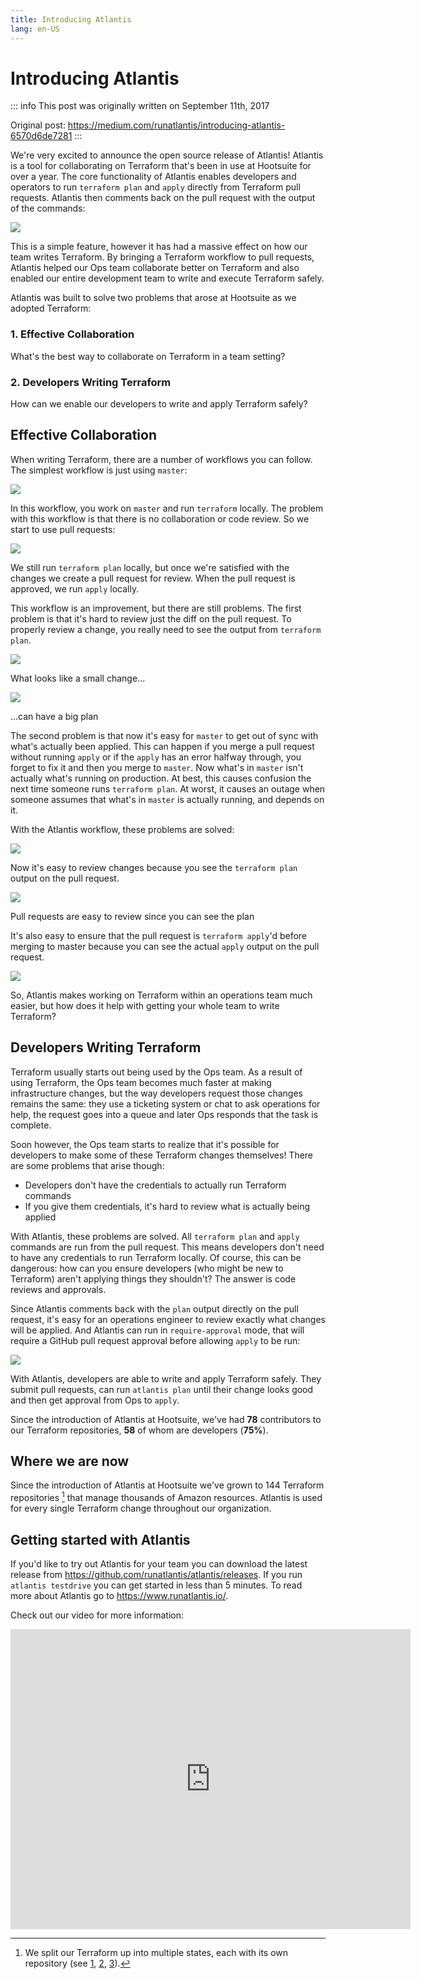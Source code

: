 ```yaml
---
title: Introducing Atlantis
lang: en-US
---
```


# Introducing Atlantis

::: info
This post was originally written on September 11th, 2017

Original post: <https://medium.com/runatlantis/introducing-atlantis-6570d6de7281>
:::

We're very excited to announce the open source release of Atlantis! Atlantis is a tool for
collaborating on Terraform that's been in use at Hootsuite for over a year. The core
functionality of Atlantis enables developers and operators to run `terraform plan` and
`apply` directly from Terraform pull requests. Atlantis then comments back on the pull
request with the output of the commands:

![](intro/intro1.gif)

This is a simple feature, however it has had a massive effect on how our team writes Terraform.
By bringing a Terraform workflow to pull requests, Atlantis helped our Ops team collaborate
better on Terraform and also enabled our entire development team to write and execute Terraform safely.

Atlantis was built to solve two problems that arose at Hootsuite as we adopted Terraform:

### 1. Effective Collaboration

What's the best way to collaborate on Terraform in a team setting?

### 2. Developers Writing Terraform

How can we enable our developers to write and apply Terraform safely?

## Effective Collaboration

When writing Terraform, there are a number of workflows you can follow. The simplest workflow is just using `master`:

![](intro/intro2.webp)

In this workflow, you work on `master` and run `terraform` locally.
The problem with this workflow is that there is no collaboration or code review.
So we start to use pull requests:

![](intro/intro3.webp)

We still run `terraform plan` locally, but once we're satisfied with the changes we create a pull request for review. When the pull request is approved, we run `apply` locally.

This workflow is an improvement, but there are still problems. The first problem is that it's hard to review just the diff on the pull request. To properly review a change, you really need to see the output from `terraform plan`.

![](intro/intro4.webp)

What looks like a small change...

![](intro/intro5.webp)

...can have a big plan

The second problem is that now it's easy for `master` to get out of sync with what's actually been applied. This can happen if you merge a pull request without running `apply` or if the `apply` has an error halfway through, you forget to fix it and then you merge to `master`. Now what's in `master` isn't actually what's running on production. At best, this causes confusion the next time someone runs `terraform plan`. At worst, it causes an outage when someone assumes that what's in `master` is actually running, and depends on it.

With the Atlantis workflow, these problems are solved:

![](intro/intro6.webp)

Now it's easy to review changes because you see the `terraform plan` output on the pull request.

![](intro/intro7.webp)

Pull requests are easy to review since you can see the plan

It's also easy to ensure that the pull request is `terraform apply`'d before merging to master because you can see the actual `apply` output on the pull request.

![](intro/intro8.webp)

So, Atlantis makes working on Terraform within an operations team much easier, but how does it help with getting your whole team to write Terraform?

## Developers Writing Terraform

Terraform usually starts out being used by the Ops team. As a result of using Terraform, the Ops team becomes much faster at making infrastructure changes, but the way developers request those changes remains the same: they use a ticketing system or chat to ask operations for help, the request goes into a queue and later Ops responds that the task is complete.

Soon however, the Ops team starts to realize that it's possible for developers to make some of these Terraform changes themselves! There are some problems that arise though:

- Developers don't have the credentials to actually run Terraform commands
- If you give them credentials, it's hard to review what is actually being applied

With Atlantis, these problems are solved. All `terraform plan` and `apply` commands are run from the pull request. This means developers don't need to have any credentials to run Terraform locally. Of course, this can be dangerous: how can you ensure developers (who might be new to Terraform) aren't applying things they shouldn't? The answer is code reviews and approvals.

Since Atlantis comments back with the `plan` output directly on the pull request, it's easy for an operations engineer to review exactly what changes will be applied. And Atlantis can run in `require-approval` mode, that will require a GitHub pull request approval before allowing `apply` to be run:

![](intro/intro9.webp)

With Atlantis, developers are able to write and apply Terraform safely. They submit pull requests, can run `atlantis plan` until their change looks good and then get approval from Ops to `apply`.

Since the introduction of Atlantis at Hootsuite, we've had **78** contributors to our Terraform repositories, **58** of whom are developers (**75%**).

## Where we are now

Since the introduction of Atlantis at Hootsuite we've grown to 144 Terraform repositories [^1] that manage thousands of Amazon resources. Atlantis is used for every single Terraform change throughout our organization.

## Getting started with Atlantis

If you'd like to try out Atlantis for your team you can download the latest release from <https://github.com/runatlantis/atlantis/releases>. If you run `atlantis testdrive` you can get started in less than 5 minutes. To read more about Atlantis go to <https://www.runatlantis.io/>.

Check out our video for more information:

<iframe src="https://cdn.embedly.com/widgets/media.html?src=https%3A%2F%2Fwww.youtube.com%2Fembed%2FTmIPWda0IKg%3Ffeature%3Doembed&amp;url=http%3A%2F%2Fwww.youtube.com%2Fwatch%3Fv%3DTmIPWda0IKg&amp;image=https%3A%2F%2Fi.ytimg.com%2Fvi%2FTmIPWda0IKg%2Fhqdefault.jpg&amp;key=a19fcc184b9711e1b4764040d3dc5c07&amp;type=text%2Fhtml&amp;schema=youtube" allowfullscreen="" frameborder="0" height="480" width="640" title="Atlantis Walkthrough" class="fr n gh dv bg" scrolling="no"></iframe>

[^1]: We split our Terraform up into multiple states, each with its own repository (see [1], [2], [3]).

[1]: https://blog.gruntwork.io/how-to-manage-terraform-state-28f5697e68fa
[2]: https://charity.wtf/2016/03/30/terraform-vpc-and-why-you-want-a-tfstate-file-per-env/
[3]: https://www.nclouds.com/blog/terraform-multi-state-management/
